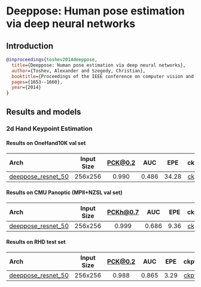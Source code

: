 # Deeppose: Human pose estimation via deep neural networks

## Introduction

<!-- [ALGORITHM] -->

```bibtex
@inproceedings{toshev2014deeppose,
  title={Deeppose: Human pose estimation via deep neural networks},
  author={Toshev, Alexander and Szegedy, Christian},
  booktitle={Proceedings of the IEEE conference on computer vision and pattern recognition},
  pages={1653--1660},
  year={2014}
}
```

## Results and models

### 2d Hand Keypoint Estimation

#### Results on OneHand10K val set

| Arch  | Input Size | PCK@0.2 |  AUC  |  EPE  | ckpt    | log     |
| :--- | :--------: | :------: | :------: | :------: |:------: |:------: |
| [deeppose_resnet_50](/configs/hand/deeppose/onehand10k/deeppose_res50_onehand10k_256x256.py) | 256x256 | 0.990 | 0.486 | 34.28 | [ckpt](https://download.openmmlab.com/mmpose/hand/deeppose/deeppose_res50_onehand10k_256x256-cbddf43a_20210330.pth) | [log](https://download.openmmlab.com/mmpose/hand/deeppose/deeppose_res50_onehand10k_256x256_20210330.log.json) |

#### Results on CMU Panoptic (MPII+NZSL val set)

| Arch  | Input Size | PCKh@0.7 |  AUC  |  EPE  | ckpt    | log     |
| :--- | :--------: | :------: | :------: | :------: |:------: |:------: |
| [deeppose_resnet_50](/configs/hand/deeppose/panoptic/deeppose_res50_panoptic_256x256.py) | 256x256 | 0.999 | 0.686 | 9.36 | [ckpt](https://download.openmmlab.com/mmpose/hand/deeppose/deeppose_res50_panoptic_256x256-8a745183_20210330.pth) | [log](https://download.openmmlab.com/mmpose/hand/deeppose/deeppose_res50_panoptic_256x256_20210330.log.json) |

#### Results on RHD test set

| Arch  | Input Size | PCK@0.2 |  AUC  |  EPE  | ckpt    | log     |
| :--- | :--------: | :------: | :------: | :------: |:------: |:------: |
| [deeppose_resnet_50](/configs/hand/deeppose/rhd2d/deeppose_res50_rhd2d_256x256.py) | 256x256 | 0.988 | 0.865 | 3.29 | [ckpt](https://download.openmmlab.com/mmpose/hand/deeppose/deeppose_res50_rhd2d_256x256-37f1c4d3_20210330.pth) | [log](https://download.openmmlab.com/mmpose/hand/deeppose/deeppose_res50_rhd2d_256x256_20210330.log.json) |
